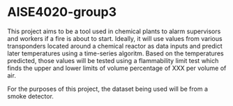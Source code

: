 # AISE4020-group3

This project aims to be a tool used in chemical plants to alarm supervisors and workers if a fire is about to start. Ideally, it will use values from various transponders located around a chemical reactor as data inputs and predict later temperatures using a time-series algoritm. Based on the temperatures predicted, those values will be tested using a flammability limit test which finds the upper and lower limits of volume percentage of XXX per volume of air. 

For the purposes of this project, the dataset being used will be from a smoke detector.
